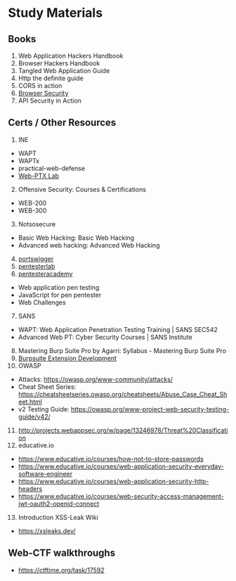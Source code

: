 # Study Materials

## Books
1. Web Application Hackers Handbook
2. Browser Hackers Handbook
3. Tangled Web Application Guide
4. Http the definite guide
5. CORS in action
6. [Browser Security](https://github.com/cure53/browser-sec-whitepaper)
7. API Security in Action

## Certs / Other Resources
1. INE
  - WAPT
  - WAPTx
  - practical-web-defense 
  - [Web-PTX Lab](https://members.elearnsecurity.com/labs/hera_web_application_penetration_testing_extreme_v1) 
2. Offensive Security: Courses & Certifications 
  - WEB-200
  - WEB-300
3. Notsosecure
  - Basic Web Hacking: Basic Web Hacking 
  - Advanced web hacking: Advanced Web Hacking 
4. [portswigger](https://portswigger.net/web-security/all-materials)
5. [pentesterlab](https://pentesterlab.com/)
6. [pentesteracademy](https://www.pentesteracademy.com/)
  - Web application pen testing
  - JavaScript for pen pentester
  - Web Challenges
7. SANS
  - WAPT: Web Application Penetration Testing Training | SANS SEC542 
  - Advanced Web PT: Cyber Security Courses | SANS Institute 
8. Mastering Burp Suite Pro by Agarri: Syllabus - Mastering Burp Suite Pro
9. [Burpsuite Extension Development](https://www.educative.io/courses/burp-suite-extension-development)
10. OWASP
  - Attacks: <https://owasp.org/www-community/attacks/>
  - Cheat Sheet Series: <https://cheatsheetseries.owasp.org/cheatsheets/Abuse_Case_Cheat_Sheet.html>
  - v2 Testing Guide: <https://owasp.org/www-project-web-security-testing-guide/v42/>
11. <http://projects.webappsec.org/w/page/13246978/Threat%20Classification>
12. educative.io
  - <https://www.educative.io/courses/how-not-to-store-passwords>
  - <https://www.educative.io/courses/web-application-security-everyday-software-engineer>
  - <https://www.educative.io/courses/web-application-security-http-headers>
  - <https://www.educative.io/courses/web-security-access-management-jwt-oauth2-openid-connect>
13. Introduction XSS-Leak Wiki
  - <https://xsleaks.dev/>

## Web-CTF walkthroughs
  - <https://ctftime.org/task/17592>
